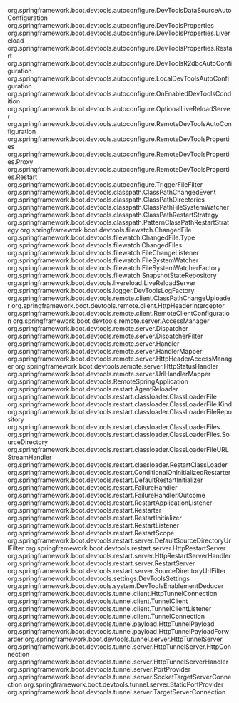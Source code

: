 org.springframework.boot.devtools.autoconfigure.DevToolsDataSourceAutoConfiguration
org.springframework.boot.devtools.autoconfigure.DevToolsProperties
org.springframework.boot.devtools.autoconfigure.DevToolsProperties.Livereload
org.springframework.boot.devtools.autoconfigure.DevToolsProperties.Restart
org.springframework.boot.devtools.autoconfigure.DevToolsR2dbcAutoConfiguration
org.springframework.boot.devtools.autoconfigure.LocalDevToolsAutoConfiguration
org.springframework.boot.devtools.autoconfigure.OnEnabledDevToolsCondition
org.springframework.boot.devtools.autoconfigure.OptionalLiveReloadServer
org.springframework.boot.devtools.autoconfigure.RemoteDevToolsAutoConfiguration
org.springframework.boot.devtools.autoconfigure.RemoteDevToolsProperties
org.springframework.boot.devtools.autoconfigure.RemoteDevToolsProperties.Proxy
org.springframework.boot.devtools.autoconfigure.RemoteDevToolsProperties.Restart
org.springframework.boot.devtools.autoconfigure.TriggerFileFilter
org.springframework.boot.devtools.classpath.ClassPathChangedEvent
org.springframework.boot.devtools.classpath.ClassPathDirectories
org.springframework.boot.devtools.classpath.ClassPathFileSystemWatcher
org.springframework.boot.devtools.classpath.ClassPathRestartStrategy
org.springframework.boot.devtools.classpath.PatternClassPathRestartStrategy
org.springframework.boot.devtools.filewatch.ChangedFile
org.springframework.boot.devtools.filewatch.ChangedFile.Type
org.springframework.boot.devtools.filewatch.ChangedFiles
org.springframework.boot.devtools.filewatch.FileChangeListener
org.springframework.boot.devtools.filewatch.FileSystemWatcher
org.springframework.boot.devtools.filewatch.FileSystemWatcherFactory
org.springframework.boot.devtools.filewatch.SnapshotStateRepository
org.springframework.boot.devtools.livereload.LiveReloadServer
org.springframework.boot.devtools.logger.DevToolsLogFactory
org.springframework.boot.devtools.remote.client.ClassPathChangeUploader
org.springframework.boot.devtools.remote.client.HttpHeaderInterceptor
org.springframework.boot.devtools.remote.client.RemoteClientConfiguration
org.springframework.boot.devtools.remote.server.AccessManager
org.springframework.boot.devtools.remote.server.Dispatcher
org.springframework.boot.devtools.remote.server.DispatcherFilter
org.springframework.boot.devtools.remote.server.Handler
org.springframework.boot.devtools.remote.server.HandlerMapper
org.springframework.boot.devtools.remote.server.HttpHeaderAccessManager
org.springframework.boot.devtools.remote.server.HttpStatusHandler
org.springframework.boot.devtools.remote.server.UrlHandlerMapper
org.springframework.boot.devtools.RemoteSpringApplication
org.springframework.boot.devtools.restart.AgentReloader
org.springframework.boot.devtools.restart.classloader.ClassLoaderFile
org.springframework.boot.devtools.restart.classloader.ClassLoaderFile.Kind
org.springframework.boot.devtools.restart.classloader.ClassLoaderFileRepository
org.springframework.boot.devtools.restart.classloader.ClassLoaderFiles
org.springframework.boot.devtools.restart.classloader.ClassLoaderFiles.SourceDirectory
org.springframework.boot.devtools.restart.classloader.ClassLoaderFileURLStreamHandler
org.springframework.boot.devtools.restart.classloader.RestartClassLoader
org.springframework.boot.devtools.restart.ConditionalOnInitializedRestarter
org.springframework.boot.devtools.restart.DefaultRestartInitializer
org.springframework.boot.devtools.restart.FailureHandler
org.springframework.boot.devtools.restart.FailureHandler.Outcome
org.springframework.boot.devtools.restart.RestartApplicationListener
org.springframework.boot.devtools.restart.Restarter
org.springframework.boot.devtools.restart.RestartInitializer
org.springframework.boot.devtools.restart.RestartListener
org.springframework.boot.devtools.restart.RestartScope
org.springframework.boot.devtools.restart.server.DefaultSourceDirectoryUrlFilter
org.springframework.boot.devtools.restart.server.HttpRestartServer
org.springframework.boot.devtools.restart.server.HttpRestartServerHandler
org.springframework.boot.devtools.restart.server.RestartServer
org.springframework.boot.devtools.restart.server.SourceDirectoryUrlFilter
org.springframework.boot.devtools.settings.DevToolsSettings
org.springframework.boot.devtools.system.DevToolsEnablementDeducer
org.springframework.boot.devtools.tunnel.client.HttpTunnelConnection
org.springframework.boot.devtools.tunnel.client.TunnelClient
org.springframework.boot.devtools.tunnel.client.TunnelClientListener
org.springframework.boot.devtools.tunnel.client.TunnelConnection
org.springframework.boot.devtools.tunnel.payload.HttpTunnelPayload
org.springframework.boot.devtools.tunnel.payload.HttpTunnelPayloadForwarder
org.springframework.boot.devtools.tunnel.server.HttpTunnelServer
org.springframework.boot.devtools.tunnel.server.HttpTunnelServer.HttpConnection
org.springframework.boot.devtools.tunnel.server.HttpTunnelServerHandler
org.springframework.boot.devtools.tunnel.server.PortProvider
org.springframework.boot.devtools.tunnel.server.SocketTargetServerConnection
org.springframework.boot.devtools.tunnel.server.StaticPortProvider
org.springframework.boot.devtools.tunnel.server.TargetServerConnection
